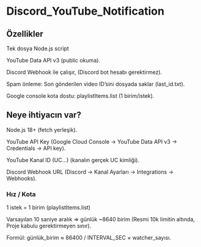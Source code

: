 # Discord_YouTube_Notification


## Özellikler

Tek dosya Node.js script 

YouTube Data API v3 (public okuma).

Discord Webhook ile çalışır, (Discord bot hesabı gerektirmez).

Spam önleme: Son gönderilen video ID’sini dosyada saklar (last_id.txt).

Google console kota dostu: playlistItems.list (1 birim/istek).


## Neye ihtiyacın var?

Node.js 18+ (fetch yerleşik).

YouTube API Key (Google Cloud Console → YouTube Data API v3 → Credentials → API key).

YouTube Kanal ID (UC…) (kanalın gerçek UC kimliği).

Discord Webhook URL (Discord → Kanal Ayarları → Integrations → Webhooks).


### Hız / Kota

1 istek = 1 birim (playlistItems.list)

Varsayılan 10 saniye aralık ⇒ günlük ~8640 birim (Resmi 10k limitin altında, Proje kabulu gerektirmeyen sınır).

Formül: günlük_birim ≈ 86400 / INTERVAL_SEC × watcher_sayısı.
